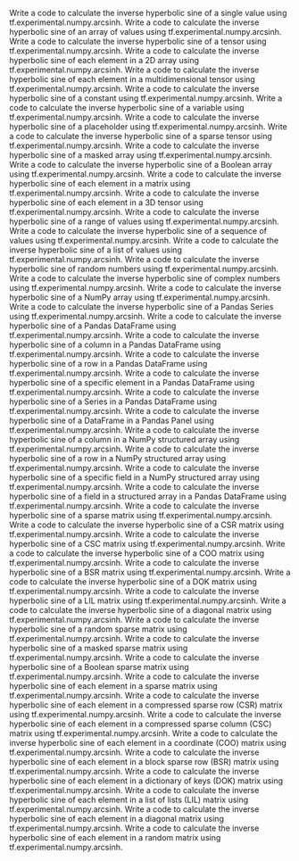 Write a code to calculate the inverse hyperbolic sine of a single value using tf.experimental.numpy.arcsinh.
Write a code to calculate the inverse hyperbolic sine of an array of values using tf.experimental.numpy.arcsinh.
Write a code to calculate the inverse hyperbolic sine of a tensor using tf.experimental.numpy.arcsinh.
Write a code to calculate the inverse hyperbolic sine of each element in a 2D array using tf.experimental.numpy.arcsinh.
Write a code to calculate the inverse hyperbolic sine of each element in a multidimensional tensor using tf.experimental.numpy.arcsinh.
Write a code to calculate the inverse hyperbolic sine of a constant using tf.experimental.numpy.arcsinh.
Write a code to calculate the inverse hyperbolic sine of a variable using tf.experimental.numpy.arcsinh.
Write a code to calculate the inverse hyperbolic sine of a placeholder using tf.experimental.numpy.arcsinh.
Write a code to calculate the inverse hyperbolic sine of a sparse tensor using tf.experimental.numpy.arcsinh.
Write a code to calculate the inverse hyperbolic sine of a masked array using tf.experimental.numpy.arcsinh.
Write a code to calculate the inverse hyperbolic sine of a Boolean array using tf.experimental.numpy.arcsinh.
Write a code to calculate the inverse hyperbolic sine of each element in a matrix using tf.experimental.numpy.arcsinh.
Write a code to calculate the inverse hyperbolic sine of each element in a 3D tensor using tf.experimental.numpy.arcsinh.
Write a code to calculate the inverse hyperbolic sine of a range of values using tf.experimental.numpy.arcsinh.
Write a code to calculate the inverse hyperbolic sine of a sequence of values using tf.experimental.numpy.arcsinh.
Write a code to calculate the inverse hyperbolic sine of a list of values using tf.experimental.numpy.arcsinh.
Write a code to calculate the inverse hyperbolic sine of random numbers using tf.experimental.numpy.arcsinh.
Write a code to calculate the inverse hyperbolic sine of complex numbers using tf.experimental.numpy.arcsinh.
Write a code to calculate the inverse hyperbolic sine of a NumPy array using tf.experimental.numpy.arcsinh.
Write a code to calculate the inverse hyperbolic sine of a Pandas Series using tf.experimental.numpy.arcsinh.
Write a code to calculate the inverse hyperbolic sine of a Pandas DataFrame using tf.experimental.numpy.arcsinh.
Write a code to calculate the inverse hyperbolic sine of a column in a Pandas DataFrame using tf.experimental.numpy.arcsinh.
Write a code to calculate the inverse hyperbolic sine of a row in a Pandas DataFrame using tf.experimental.numpy.arcsinh.
Write a code to calculate the inverse hyperbolic sine of a specific element in a Pandas DataFrame using tf.experimental.numpy.arcsinh.
Write a code to calculate the inverse hyperbolic sine of a Series in a Pandas DataFrame using tf.experimental.numpy.arcsinh.
Write a code to calculate the inverse hyperbolic sine of a DataFrame in a Pandas Panel using tf.experimental.numpy.arcsinh.
Write a code to calculate the inverse hyperbolic sine of a column in a NumPy structured array using tf.experimental.numpy.arcsinh.
Write a code to calculate the inverse hyperbolic sine of a row in a NumPy structured array using tf.experimental.numpy.arcsinh.
Write a code to calculate the inverse hyperbolic sine of a specific field in a NumPy structured array using tf.experimental.numpy.arcsinh.
Write a code to calculate the inverse hyperbolic sine of a field in a structured array in a Pandas DataFrame using tf.experimental.numpy.arcsinh.
Write a code to calculate the inverse hyperbolic sine of a sparse matrix using tf.experimental.numpy.arcsinh.
Write a code to calculate the inverse hyperbolic sine of a CSR matrix using tf.experimental.numpy.arcsinh.
Write a code to calculate the inverse hyperbolic sine of a CSC matrix using tf.experimental.numpy.arcsinh.
Write a code to calculate the inverse hyperbolic sine of a COO matrix using tf.experimental.numpy.arcsinh.
Write a code to calculate the inverse hyperbolic sine of a BSR matrix using tf.experimental.numpy.arcsinh.
Write a code to calculate the inverse hyperbolic sine of a DOK matrix using tf.experimental.numpy.arcsinh.
Write a code to calculate the inverse hyperbolic sine of a LIL matrix using tf.experimental.numpy.arcsinh.
Write a code to calculate the inverse hyperbolic sine of a diagonal matrix using tf.experimental.numpy.arcsinh.
Write a code to calculate the inverse hyperbolic sine of a random sparse matrix using tf.experimental.numpy.arcsinh.
Write a code to calculate the inverse hyperbolic sine of a masked sparse matrix using tf.experimental.numpy.arcsinh.
Write a code to calculate the inverse hyperbolic sine of a Boolean sparse matrix using tf.experimental.numpy.arcsinh.
Write a code to calculate the inverse hyperbolic sine of each element in a sparse matrix using tf.experimental.numpy.arcsinh.
Write a code to calculate the inverse hyperbolic sine of each element in a compressed sparse row (CSR) matrix using tf.experimental.numpy.arcsinh.
Write a code to calculate the inverse hyperbolic sine of each element in a compressed sparse column (CSC) matrix using tf.experimental.numpy.arcsinh.
Write a code to calculate the inverse hyperbolic sine of each element in a coordinate (COO) matrix using tf.experimental.numpy.arcsinh.
Write a code to calculate the inverse hyperbolic sine of each element in a block sparse row (BSR) matrix using tf.experimental.numpy.arcsinh.
Write a code to calculate the inverse hyperbolic sine of each element in a dictionary of keys (DOK) matrix using tf.experimental.numpy.arcsinh.
Write a code to calculate the inverse hyperbolic sine of each element in a list of lists (LIL) matrix using tf.experimental.numpy.arcsinh.
Write a code to calculate the inverse hyperbolic sine of each element in a diagonal matrix using tf.experimental.numpy.arcsinh.
Write a code to calculate the inverse hyperbolic sine of each element in a random matrix using tf.experimental.numpy.arcsinh.